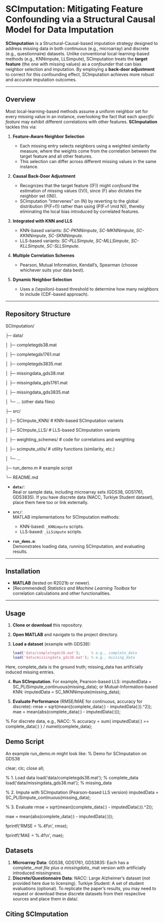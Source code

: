 # SCImputation: Mitigating Feature Confounding via a Structural Causal Model for Data Imputation

**SCImputation** is a Structural-Causal-based imputation strategy designed to address missing data in both continuous (e.g., microarray) and discrete (e.g., questionnaire) datasets. Unlike conventional local-learning-based methods (e.g., KNNimpute, LLSimpute), SCImputation treats the **target feature** (the one with missing values) as a *confounder* that can bias neighbor selection and imputation. By employing a **back-door adjustment** to correct for this confounding effect, SCImputation achieves more robust and accurate imputation outcomes.

---

## Overview

Most local-learning-based methods assume a uniform neighbor set for every missing value in an instance, overlooking the fact that each *specific feature* may exhibit different correlations with other features. **SCImputation** tackles this via:

1. **Feature-Aware Neighbor Selection**  
   - Each missing entry selects neighbors using a weighted similarity measure, where the weights come from the correlation between the target feature and all other features.  
   - This selection can differ across different missing values in the same instance.

2. **Causal Back-Door Adjustment**  
   - Recognizes that the target feature (\(F\)) might *confound* the estimation of missing values (\(V\)), since \(F\) also dictates the neighbor set (\(N\)).  
   - SCImputation “intervenes” on \(N\) by reverting to the global distribution \(P(F=f)\) rather than using \(P(F=f \mid N)\), thereby eliminating the local bias introduced by correlated features.

3. **Integrated with KNN and LLS**  
   - KNN-based variants: *SC-PKNNimpute*, *SC-MKNNimpute*, *SC-KKNNimpute*, *SC-SKNNimpute*.  
   - LLS-based variants: *SC-PLLSimpute*, *SC-MLLSimpute*, *SC-KLLSimpute*, *SC-SLLSimpute*.

4. **Multiple Correlation Schemes**  
   - Pearson, Mutual Information, Kendall’s, Spearman (choose whichever suits your data best).

5. **Dynamic Neighbor Selection**  
   - Uses a \(\epsilon\)-based threshold to determine how many neighbors to include (CDF-based approach).

---

## Repository Structure

SCImputation/

├─ data/

│  ├─ completegds38.mat

│  ├─ completegds1761.mat

│  ├─ completegds3835.mat

│  ├─ missingdata_gds38.mat

│  ├─ missingdata_gds1761.mat

│  ├─ missingdata_gds3835.mat

│  └─ ... (other data files)

├─ src/

│  ├─ SCImpute_KNN/         # KNN-based SCImputation variants

│  ├─ SCImpute_LLS/         # LLS-based SCImputation variants

│  ├─ weighting_schemes/    # code for correlations and weighting

│  ├─ scimpute_utils/       # utility functions (similarity, etc.)

│  └─ ...

├─ run_demo.m               # example script

└─ README.md


- **`data/`**:  
  Real or sample data, including microarray sets (GDS38, GDS1761, GDS3835). If you have discrete data (NACC, Turkiye Student dataset), place them here too or link externally.  

- **`src/`**:  
  MATLAB implementations for SCImputation methods:
  - KNN-based: `_KNNimpute` scripts.  
  - LLS-based: `_LLSimpute` scripts.  

- **`run_demo.m`**:  
  Demonstrates loading data, running SCImputation, and evaluating results.

---

## Installation

- **MATLAB** (tested on R2021b or newer).  
- [Recommended] *Statistics and Machine Learning Toolbox* for correlation calculations and other functionalities.

---

## Usage

1. **Clone or download** this repository.

2. **Open MATLAB** and navigate to the project directory.

3. **Load a dataset** (example with GDS38):
   ```matlab
   load('data/completegds38.mat');     % e.g., complete_data
   load('data/missingdata_gds38.mat'); % e.g., missing_data
Here, complete_data is the ground truth; missing_data has artificially induced missing entries.

4. **Run SCImputation**. For example, Pearson-based LLS:
imputedData = SC_PLlSimpute_continuous(missing_data);
or Mutual-Information-based KNN:
imputedData = SC_MKNNimpute(missing_data);

5. **Evaluate Performance** (RMSE/MAE for continuous, accuracy for discrete):
rmse = sqrt(mean((complete_data(:) - imputedData(:)).^2));
mae  = mean(abs(complete_data(:) - imputedData(:)));

% For discrete data, e.g., NACC:
% accuracy = sum( imputedData(:) == complete_data(:) ) / numel(complete_data);

## Demo Script

An example run_demo.m might look like:
% Demo for SCImputation on GDS38

clear; clc; close all;

% 1. Load data
load('data/completegds38.mat');       % complete_data
load('data/missingdata_gds38.mat');   % missing_data

% 2. Impute with SCImputation (Pearson-based LLS version)
imputedData = SC_PLlSimpute_continuous(missing_data);

% 3. Evaluate
rmse = sqrt(mean((complete_data(:) - imputedData(:)).^2));

mae  = mean(abs(complete_data(:) - imputedData(:)));

fprintf('RMSE = %.4f\n', rmse);

fprintf('MAE  = %.4f\n', mae);

## Datasets

1. **Microarray Data**:
  GDS38, GDS1761, GDS3835: Each has a complete_*.mat file plus a missingdata_*.mat version with artificially introduced missingness.
2. **Discrete/Questionnaire Data**:
  NACC: Large Alzheimer’s dataset (not provided here due to licensing).
  Turkiye Student: A set of student evaluations (optional).
To replicate the paper’s results, you may need to request or download these discrete datasets from their respective sources and place them in data/.

## Citing SCImputation

